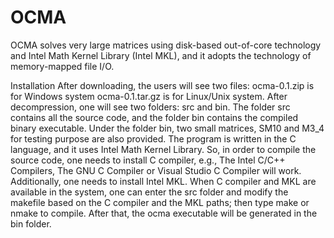 # OCMA

OCMA solves very large matrices using disk-based out-of-core technology and Intel Math Kernel Library (Intel MKL), and it adopts the technology of memory-mapped file I/O.

Installation
After downloading, the users will see two files: ocma-0.1.zip is for Windows system ocma-0.1.tar.gz is for Linux/Unix system.
After decompression, one will see two folders: src and bin. The folder src contains all the source code, and the folder bin contains the compiled binary executable. Under the folder bin, two small matrices, SM10 and M3_4 for testing purpose are also provided. 
The program is written in the C language, and it uses Intel Math Kernel Library. So, in order to compile the source code, one needs to install C compiler, e.g., The Intel C/C++ Compilers, The GNU C Compiler or Visual Studio C Compiler will work. Additionally, one needs to install Intel MKL.
When C compiler and MKL are available in the system, one can enter the src folder and modify the makefile based on the C compiler and the MKL paths; then type make or nmake to compile. After that, the ocma executable will be generated in the bin folder. 



